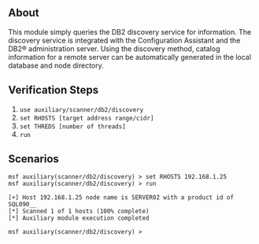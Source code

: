 
## About

This module simply queries the DB2 discovery service for information.
The discovery service is integrated with the Configuration Assistant and the DB2® administration server.
Using the discovery method, catalog information for a remote server can be automatically generated in the local database and node directory.

## Verification Steps

1. `use auxiliary/scanner/db2/discovery`
2. `set RHOSTS [target address range/cidr]`
3. `set THREDS [number of threads]`
4. `run`


## Scenarios

```
msf auxiliary(scanner/db2/discovery) > set RHOSTS 192.168.1.25
msf auxiliary(scanner/db2/discovery) > run

[+] Host 192.168.1.25 node name is SERVER02 with a product id of SQL090__
[*] Scanned 1 of 1 hosts (100% complete)
[*] Auxiliary module execution completed

msf auxiliary(scanner/db2/discovery) > 
```
